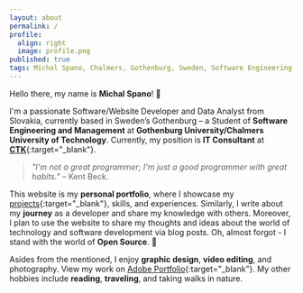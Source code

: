 ```yaml
---
layout: about
permalink: /
profile:
  align: right
  image: profile.png
published: true
tags: Michal Spano, Chalmers, Gothenburg, Sweden, Software Engineering, Software Developer, Data Analyst
---
```


Hello there, my name is **Michal Spano**! &#128075;

I'm a passionate Software/Website Developer and Data Analyst from Slovakia, currently based in Sweden’s Gothenburg – a Student of **Software Engineering and Management** at **Gothenburg University/Chalmers University of Technology**. Currently, my position is **IT Consultant** at [**CTK**](https://www.ctk.se/){:target="_blank"}.

> _"I'm not a great programmer; I'm just a good programmer with great habits."_ – Kent Beck.

This website is my **personal portfolio**, where I showcase my [projects](https://github.com/michalspano){:target="_blank"}, skills, and experiences. Similarly, I write about my **journey** as a developer and share my knowledge with others. Moreover, I plan to use the website to share my thoughts and ideas about the world of technology and software development via blog posts. Oh, almost forgot - I stand with the world of **Open Source**. &#127881;

Asides from the mentioned, I enjoy **graphic design**, **video editing**, and photography. View my work on [Adobe Portfolio](https://michalspano.myportfolio.com/){:target="_blank"}. My other hobbies include **reading**, **traveling**, and taking walks in nature.

